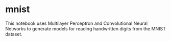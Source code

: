 # mnist  
This notebook uses Multilayer Perceptron and Convolutional Neural Networks to generate models for reading handwritten digits from the MNIST dataset.  
